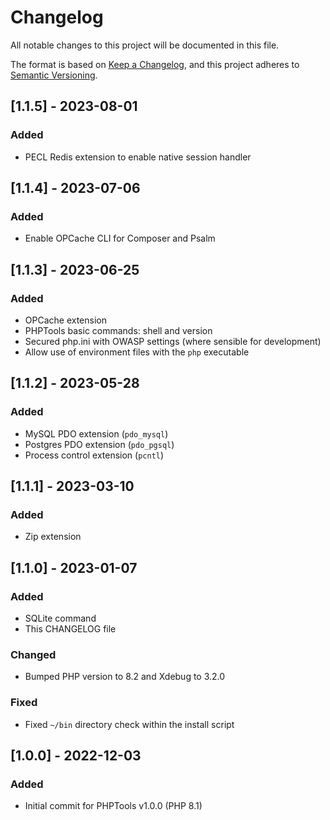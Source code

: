# Changelog

All notable changes to this project will be documented in this file.

The format is based on [Keep a Changelog](https://keepachangelog.com/en/1.0.0/),
and this project adheres to [Semantic Versioning](https://semver.org/spec/v2.0.0.html).

## [1.1.5] - 2023-08-01

### Added

- PECL Redis extension to enable native session handler

## [1.1.4] - 2023-07-06

### Added

- Enable OPCache CLI for Composer and Psalm

## [1.1.3] - 2023-06-25

### Added

- OPCache extension
- PHPTools basic commands: shell and version
- Secured php.ini with OWASP settings (where sensible for development)
- Allow use of environment files with the `php` executable

## [1.1.2] - 2023-05-28

### Added

- MySQL PDO extension (`pdo_mysql`)
- Postgres PDO extension (`pdo_pgsql`)
- Process control extension (`pcntl`)

## [1.1.1] - 2023-03-10

### Added

- Zip extension

## [1.1.0] - 2023-01-07

### Added

- SQLite command
- This CHANGELOG file

### Changed

- Bumped PHP version to 8.2 and Xdebug to 3.2.0

### Fixed

- Fixed `~/bin` directory check within the install script

## [1.0.0] - 2022-12-03

### Added

- Initial commit for PHPTools v1.0.0 (PHP 8.1)

